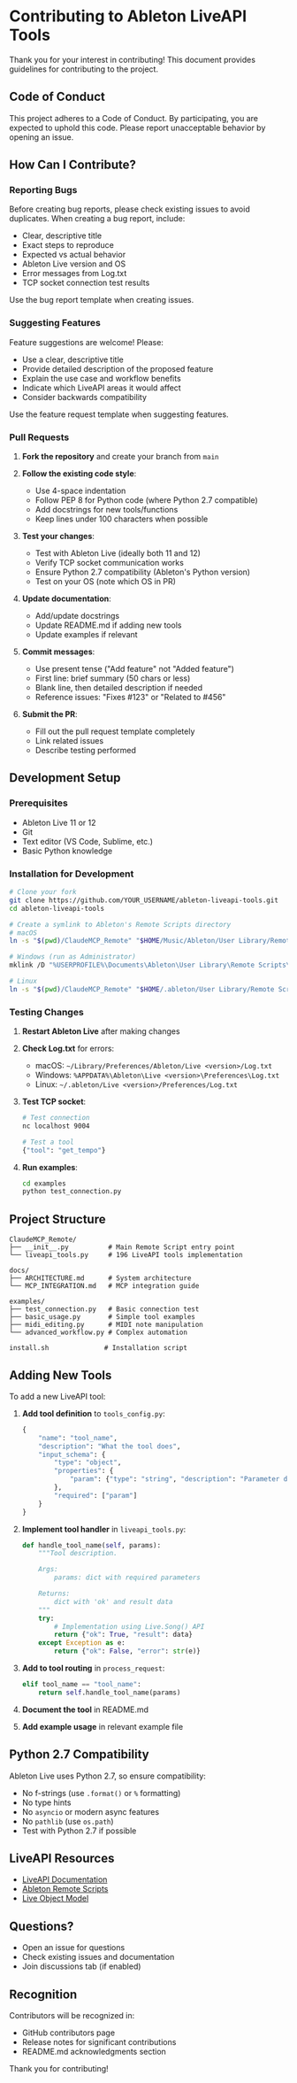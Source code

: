 # Contributing to Ableton LiveAPI Tools

Thank you for your interest in contributing! This document provides guidelines for contributing to the project.

## Code of Conduct

This project adheres to a Code of Conduct. By participating, you are expected to uphold this code. Please report unacceptable behavior by opening an issue.

## How Can I Contribute?

### Reporting Bugs

Before creating bug reports, please check existing issues to avoid duplicates. When creating a bug report, include:

- Clear, descriptive title
- Exact steps to reproduce
- Expected vs actual behavior
- Ableton Live version and OS
- Error messages from Log.txt
- TCP socket connection test results

Use the bug report template when creating issues.

### Suggesting Features

Feature suggestions are welcome! Please:

- Use a clear, descriptive title
- Provide detailed description of the proposed feature
- Explain the use case and workflow benefits
- Indicate which LiveAPI areas it would affect
- Consider backwards compatibility

Use the feature request template when suggesting features.

### Pull Requests

1. **Fork the repository** and create your branch from `main`
2. **Follow the existing code style**:
   - Use 4-space indentation
   - Follow PEP 8 for Python code (where Python 2.7 compatible)
   - Add docstrings for new tools/functions
   - Keep lines under 100 characters when possible

3. **Test your changes**:
   - Test with Ableton Live (ideally both 11 and 12)
   - Verify TCP socket communication works
   - Ensure Python 2.7 compatibility (Ableton's Python version)
   - Test on your OS (note which OS in PR)

4. **Update documentation**:
   - Add/update docstrings
   - Update README.md if adding new tools
   - Update examples if relevant

5. **Commit messages**:
   - Use present tense ("Add feature" not "Added feature")
   - First line: brief summary (50 chars or less)
   - Blank line, then detailed description if needed
   - Reference issues: "Fixes #123" or "Related to #456"

6. **Submit the PR**:
   - Fill out the pull request template completely
   - Link related issues
   - Describe testing performed

## Development Setup

### Prerequisites

- Ableton Live 11 or 12
- Git
- Text editor (VS Code, Sublime, etc.)
- Basic Python knowledge

### Installation for Development

```bash
# Clone your fork
git clone https://github.com/YOUR_USERNAME/ableton-liveapi-tools.git
cd ableton-liveapi-tools

# Create a symlink to Ableton's Remote Scripts directory
# macOS
ln -s "$(pwd)/ClaudeMCP_Remote" "$HOME/Music/Ableton/User Library/Remote Scripts/ClaudeMCP_Remote"

# Windows (run as Administrator)
mklink /D "%USERPROFILE%\Documents\Ableton\User Library\Remote Scripts\ClaudeMCP_Remote" "%CD%\ClaudeMCP_Remote"

# Linux
ln -s "$(pwd)/ClaudeMCP_Remote" "$HOME/.ableton/User Library/Remote Scripts/ClaudeMCP_Remote"
```

### Testing Changes

1. **Restart Ableton Live** after making changes
2. **Check Log.txt** for errors:
   - macOS: `~/Library/Preferences/Ableton/Live <version>/Log.txt`
   - Windows: `%APPDATA%\Ableton\Live <version>\Preferences\Log.txt`
   - Linux: `~/.ableton/Live <version>/Preferences/Log.txt`

3. **Test TCP socket**:
   ```bash
   # Test connection
   nc localhost 9004

   # Test a tool
   {"tool": "get_tempo"}
   ```

4. **Run examples**:
   ```bash
   cd examples
   python test_connection.py
   ```

## Project Structure

```
ClaudeMCP_Remote/
├── __init__.py          # Main Remote Script entry point
└── liveapi_tools.py     # 196 LiveAPI tools implementation

docs/
├── ARCHITECTURE.md      # System architecture
└── MCP_INTEGRATION.md   # MCP integration guide

examples/
├── test_connection.py   # Basic connection test
├── basic_usage.py       # Simple tool examples
├── midi_editing.py      # MIDI note manipulation
└── advanced_workflow.py # Complex automation

install.sh              # Installation script
```

## Adding New Tools

To add a new LiveAPI tool:

1. **Add tool definition** to `tools_config.py`:
   ```python
   {
       "name": "tool_name",
       "description": "What the tool does",
       "input_schema": {
           "type": "object",
           "properties": {
               "param": {"type": "string", "description": "Parameter description"}
           },
           "required": ["param"]
       }
   }
   ```

2. **Implement tool handler** in `liveapi_tools.py`:
   ```python
   def handle_tool_name(self, params):
       """Tool description.

       Args:
           params: dict with required parameters

       Returns:
           dict with 'ok' and result data
       """
       try:
           # Implementation using Live.Song() API
           return {"ok": True, "result": data}
       except Exception as e:
           return {"ok": False, "error": str(e)}
   ```

3. **Add to tool routing** in `process_request`:
   ```python
   elif tool_name == "tool_name":
       return self.handle_tool_name(params)
   ```

4. **Document the tool** in README.md

5. **Add example usage** in relevant example file

## Python 2.7 Compatibility

Ableton Live uses Python 2.7, so ensure compatibility:

- No f-strings (use `.format()` or `%` formatting)
- No type hints
- No `asyncio` or modern async features
- No `pathlib` (use `os.path`)
- Test with Python 2.7 if possible

## LiveAPI Resources

- [LiveAPI Documentation](https://docs.cycling74.com/max8/vignettes/live_api_overview)
- [Ableton Remote Scripts](https://github.com/gluon/AbletonLive11_MIDIRemoteScripts)
- [Live Object Model](https://structure-void.com/PythonLiveAPI_documentation/)

## Questions?

- Open an issue for questions
- Check existing issues and documentation
- Join discussions tab (if enabled)

## Recognition

Contributors will be recognized in:
- GitHub contributors page
- Release notes for significant contributions
- README.md acknowledgments section

Thank you for contributing!
